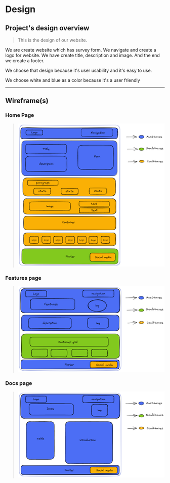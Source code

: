 # Design

## Project's design overview

> This is the design of our website.

We are create website which has survey form. We navigate and create a logo for
website. We have create title, description and image. And the end we create a
footer.

We choose that design because it's user usability and it's easy to use.

We choose white and blue as a color because it's a user friendly

---

## Wireframe(s)

### Home Page

> ![Design](../public/design-loruki.png)

### Features page

> ![Design](../public/design_features.png)

### Docs page

> ![Design](../public/design_docs.png)
